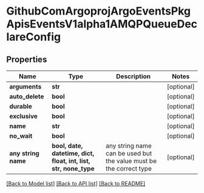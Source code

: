 # GithubComArgoprojArgoEventsPkgApisEventsV1alpha1AMQPQueueDeclareConfig


## Properties
Name | Type | Description | Notes
------------ | ------------- | ------------- | -------------
**arguments** | **str** |  | [optional] 
**auto_delete** | **bool** |  | [optional] 
**durable** | **bool** |  | [optional] 
**exclusive** | **bool** |  | [optional] 
**name** | **str** |  | [optional] 
**no_wait** | **bool** |  | [optional] 
**any string name** | **bool, date, datetime, dict, float, int, list, str, none_type** | any string name can be used but the value must be the correct type | [optional]

[[Back to Model list]](../README.md#documentation-for-models) [[Back to API list]](../README.md#documentation-for-api-endpoints) [[Back to README]](../README.md)


